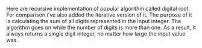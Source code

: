 Here are recursive implementation of popular algorithm called digital root. For comparison i've also added the iterative version of it.
The purpose of it is calculating the sum of all digits represented in the input integer.
The algorithm goes on while the number of digits is more than one. As a result, it always returns
a single digit integer, no matter how large the input value was.
